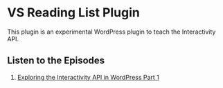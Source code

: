 # VS Reading List Plugin

This plugin is an experimental WordPress plugin to teach the Interactivity API.

## Listen to the Episodes

1. [Exploring the Interactivity API in WordPress Part 1](https://viewsource.fm/s2/13)